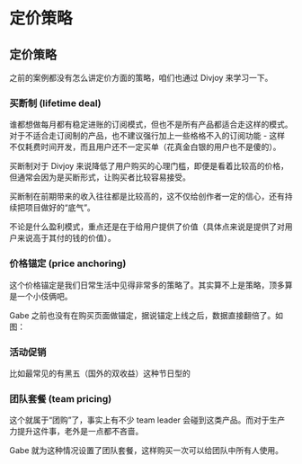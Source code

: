 # 定价策略

## **定价策略**

之前的案例都没有怎么讲定价方面的策略，咱们也通过 Divjoy 来学习一下。

### **买断制 (lifetime deal)**

谁都想做每月都有稳定进账的订阅模式，但也不是所有产品都适合走这样的模式。对于不适合走订阅制的产品，也不建议强行加上一些格格不入的订阅功能 - 这样不仅耗费时间开发，而且用户还不一定买单（花真金白银的用户也不是傻的）。

买断制对于 Divjoy 来说降低了用户购买的心理门槛，即便是看着比较高的价格，但通常会因为是买断形式，让购买者比较容易接受。

买断制在前期带来的收入往往都是比较高的，这不仅给创作者一定的信心，还有持续把项目做好的“底气”。

不论是什么盈利模式，重点还是在于给用户提供了价值（具体点来说是提供了对用户来说高于其付的钱的价值）。

### **价格锚定 (price anchoring)**

这个价格锚定是我们日常生活中见得非常多的策略了。其实算不上是策略，顶多算是一个小伎俩吧。

Gabe 之前也没有在购买页面做锚定，据说锚定上线之后，数据直接翻倍了。如图：

### **活动促销**

比如最常见的有黑五（国外的双收益）这种节日型的

### **团队套餐 (team pricing)**

这个就属于“团购”了，事实上有不少 team leader 会碰到这类产品。而对于生产力提升这件事，老外是一点都不吝啬。

Gabe 就为这种情况设置了团队套餐，这样购买一次可以给团队中所有人使用。